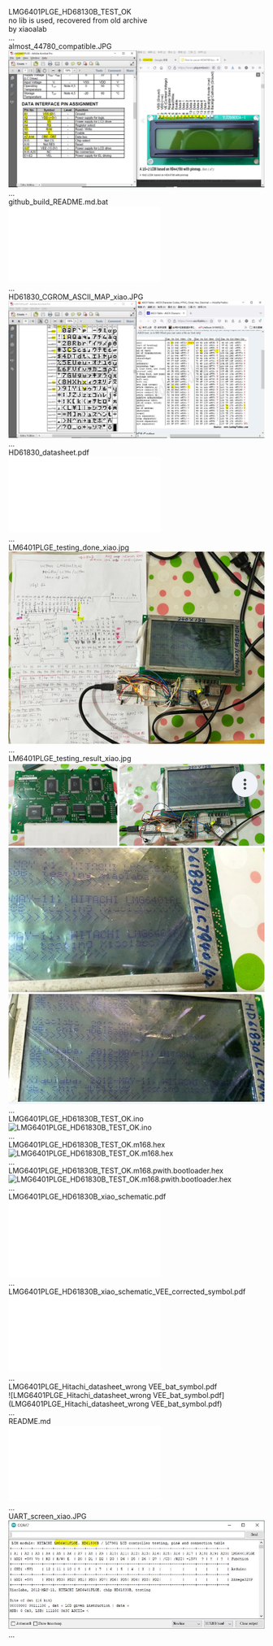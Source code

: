 LMG6401PLGE_HD68130B_TEST_OK  
no lib is used, recovered from old archive   
by xiaoalab   
...   
almost_44780_compatible.JPG  
![almost_44780_compatible.JPG](almost_44780_compatible.JPG)  
...  
github_build_README.md.bat  
![github_build_README.md.bat](github_build_README.md.bat)  
...  
HD61830_CGROM_ASCII_MAP_xiao.JPG  
![HD61830_CGROM_ASCII_MAP_xiao.JPG](HD61830_CGROM_ASCII_MAP_xiao.JPG)  
...  
HD61830_datasheet.pdf  
![HD61830_datasheet.pdf](HD61830_datasheet.pdf)  
...  
LM6401PLGE_testing_done_xiao.jpg  
![LM6401PLGE_testing_done_xiao.jpg](LM6401PLGE_testing_done_xiao.jpg)  
...  
LM6401PLGE_testing_result_xiao.jpg  
![LM6401PLGE_testing_result_xiao.jpg](LM6401PLGE_testing_result_xiao.jpg)  
...  
LMG6401PLGE_HD61830B_TEST_OK.ino  
![LMG6401PLGE_HD61830B_TEST_OK.ino](LMG6401PLGE_HD61830B_TEST_OK.ino)  
...  
LMG6401PLGE_HD61830B_TEST_OK.m168.hex  
![LMG6401PLGE_HD61830B_TEST_OK.m168.hex](LMG6401PLGE_HD61830B_TEST_OK.m168.hex)  
...  
LMG6401PLGE_HD61830B_TEST_OK.m168.pwith.bootloader.hex  
![LMG6401PLGE_HD61830B_TEST_OK.m168.pwith.bootloader.hex](LMG6401PLGE_HD61830B_TEST_OK.m168.pwith.bootloader.hex)  
...  
LMG6401PLGE_HD61830B_xiao_schematic.pdf  
![LMG6401PLGE_HD61830B_xiao_schematic.pdf](LMG6401PLGE_HD61830B_xiao_schematic.pdf)  
...  
LMG6401PLGE_HD61830B_xiao_schematic_VEE_corrected_symbol.pdf  
![LMG6401PLGE_HD61830B_xiao_schematic_VEE_corrected_symbol.pdf](LMG6401PLGE_HD61830B_xiao_schematic_VEE_corrected_symbol.pdf)  
...  
LMG6401PLGE_Hitachi_datasheet_wrong VEE_bat_symbol.pdf  
![LMG6401PLGE_Hitachi_datasheet_wrong VEE_bat_symbol.pdf](LMG6401PLGE_Hitachi_datasheet_wrong VEE_bat_symbol.pdf)  
...  
README.md  
![README.md](README.md)  
...  
UART_screen_xiao.JPG  
![UART_screen_xiao.JPG](UART_screen_xiao.JPG)  
...  
